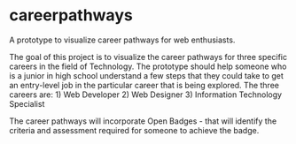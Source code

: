 careerpathways
==============

A prototype to visualize career pathways for web enthusiasts.

The goal of this project is to visualize the career pathways for three specific careers in the field of Technology. The prototype should help someone who is a junior in high school understand a few steps that they could take to get an entry-level job in the particular career that is being explored. The three careers are: 1) Web Developer 2) Web Designer 3) Information Technology Specialist

The career pathways will incorporate Open Badges - that will identify the criteria and assessment required for someone to achieve the badge. 


